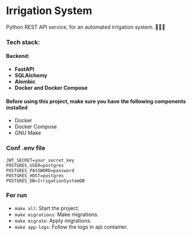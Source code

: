 # Irrigation System
Python REST API service, for an automated irrigation system. 🐍🌊🌱
### Tech stack:

#### Backend:

- **FastAPI**
- **SQLAlchemy**
- **Alembic**
- **Docker and Docker Compose**

#### Before using this project, make sure you have the following components installed

- Docker
- Docker Compose
- GNU Make

### Conf .env file

```env
JWT_SECRET=your_secret_key
POSTGRES_USER=postgres
POSTGRES_PASSWORD=password
POSTGRES_HOST=postgres
POSTGRES_DB=IrrigationSystemDB
```

### For run

- `make all`: Start the project.
- `make migrations`: Make migrations.
- `make migrate`: Apply migrations.
- `make app-logs`: Follow the logs in api container.
